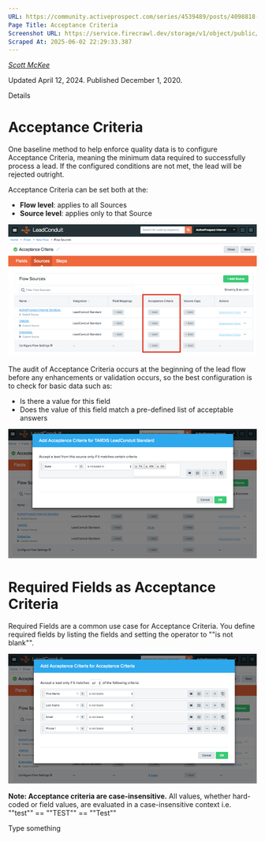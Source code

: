 ```yaml
---
URL: https://community.activeprospect.com/series/4539489/posts/4098818-acceptance-criteria
Page Title: Acceptance Criteria
Screenshot URL: https://service.firecrawl.dev/storage/v1/object/public/media/screenshot-239baf0a-f3b2-4880-8060-e98c6bccac5f.png
Scraped At: 2025-06-02 22:29:33.387
---
```



[_Scott McKee_](https://community.activeprospect.com/memberships/7557680-scott-mckee)

Updated April 12, 2024. Published December 1, 2020.

Details

# Acceptance Criteria

One baseline method to help enforce quality data is to configure Acceptance Criteria, meaning the minimum data required to successfully process a lead. If the configured conditions are not met, the lead will be rejected outright.

Acceptance Criteria can be set both at the:

- **Flow level**: applies to all Sources
- **Source level**: applies only to that Source

![](images/image-1.png)

The audit of Acceptance Criteria occurs at the beginning of the lead flow before any enhancements or validation occurs, so the best configuration is to check for basic data such as:

- Is there a value for this field
- Does the value of this field match a pre-defined list of acceptable answers

![](images/image-2.png)

# Required Fields as Acceptance Criteria

Required Fields are a common use case for Acceptance Criteria. You define required fields by listing the fields and setting the operator to ""is not blank"".

![](images/image-3.png)

**Note: Acceptance criteria are case-insensitive.** All values, whether hard-coded or field values, are evaluated in a case-insensitive context i.e. ""test"" == ""TEST"" == ""Test""

Type something
